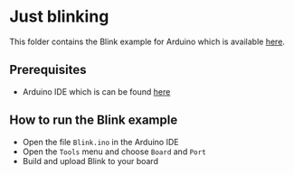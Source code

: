 # Just blinking

This folder contains the Blink example for Arduino which is available [here](http://www.arduino.cc/en/Tutorial/Blink).

## Prerequisites
* Arduino IDE which is can be found [here](https://www.arduino.cc/en/software)

## How to run the Blink example
* Open the file `Blink.ino` in the Arduino IDE
* Open the `Tools` menu and choose `Board` and `Port`
* Build and upload Blink to your board

